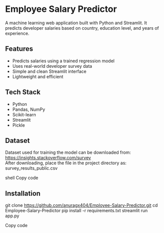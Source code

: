 # Employee Salary Predictor
A machine learning web application built with Python and Streamlit. It predicts developer salaries based on country, education level, and years of experience.

## Features
- Predicts salaries using a trained regression model  
- Uses real-world developer survey data  
- Simple and clean Streamlit interface  
- Lightweight and efficient

## Tech Stack
- Python  
- Pandas, NumPy  
- Scikit-learn  
- Streamlit  
- Pickle

## Dataset
Dataset used for training the model can be downloaded from:  
https://insights.stackoverflow.com/survey  
After downloading, place the file in the project directory as:
survey_results_public.csv

shell
Copy code

## Installation
git clone https://github.com/anuragx404/Employee-Salary-Predictor.git
cd Employee-Salary-Predictor
pip install -r requirements.txt
streamlit run app.py

Copy code
